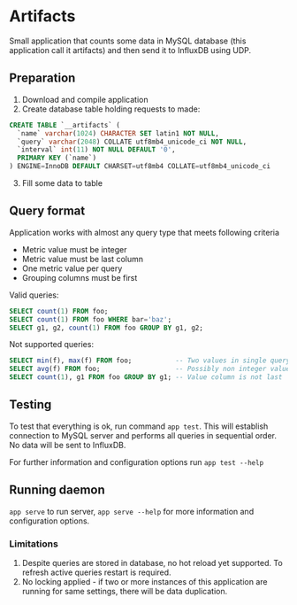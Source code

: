 # Artifacts

Small application that counts some data in MySQL database (this application call it artifacts) and then send it 
to InfluxDB using UDP.

## Preparation

1. Download and compile application
2. Create database table holding requests to made:
```sql
CREATE TABLE `__artifacts` (
  `name` varchar(1024) CHARACTER SET latin1 NOT NULL,
  `query` varchar(2048) COLLATE utf8mb4_unicode_ci NOT NULL,
  `interval` int(11) NOT NULL DEFAULT '0',
  PRIMARY KEY (`name`)
) ENGINE=InnoDB DEFAULT CHARSET=utf8mb4 COLLATE=utf8mb4_unicode_ci
```
3. Fill some data to table

## Query format

Application works with almost any query type that meets following criteria
- Metric value must be integer
- Metric value must be last column
- One metric value per query
- Grouping columns must be first

Valid queries:
```sql
SELECT count(1) FROM foo;
SELECT count(1) FROM foo WHERE bar='baz';
SELECT g1, g2, count(1) FROM foo GROUP BY g1, g2;
```

Not supported queries:
```sql
SELECT min(f), max(f) FROM foo;           -- Two values in single query
SELECT avg(f) FROM foo;                   -- Possibly non integer value
SELECT count(1), g1 FROM foo GROUP BY g1; -- Value column is not last
```

## Testing

To test that everything is ok, run command `app test`.
This will establish connection to MySQL server and performs all queries in sequential order.
No data will be sent to InfluxDB.

For further information and configuration options run `app test --help`

## Running daemon

`app serve` to run server, `app serve --help` for more information and configuration options.

### Limitations

1. Despite queries are stored in database, no hot reload yet supported. To refresh active queries
   restart is required.
2. No locking applied - if two or more instances of this application are running for same settings,
   there will be data duplication.